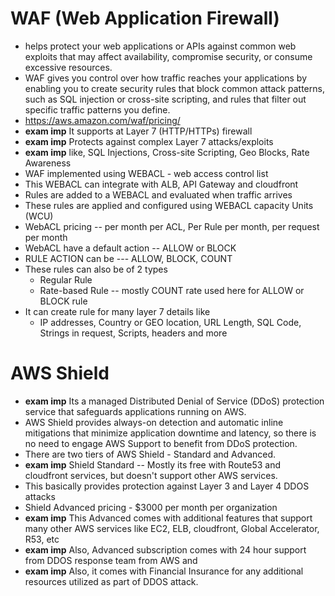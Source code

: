 # WAF (Web Application Firewall)
- helps protect your web applications or APIs against common web exploits that may affect availability, compromise security, or consume excessive resources. 
- WAF gives you control over how traffic reaches your applications by enabling you to create security rules that block common attack patterns, such as SQL injection or cross-site scripting, and rules that filter out specific traffic patterns you define. 
- https://aws.amazon.com/waf/pricing/
- **exam imp** It supports at Layer 7 (HTTP/HTTPs) firewall
- **exam imp** Protects against complex Layer 7 attacks/exploits
- **exam imp** like, SQL Injections, Cross-site Scripting, Geo Blocks, Rate Awareness
- WAF implemented using WEBACL - web access control list
- This WEBACL can integrate with ALB, API Gateway and cloudfront
- Rules are added to a WEBACL and evaluated when traffic arrives
- These rules are applied and configured using WEBACL capacity Units (WCU)
- WebACL pricing -- per month per ACL, Per Rule per month, per request per month
- WebACL have a default action -- ALLOW or BLOCK
- RULE ACTION can be --- ALLOW, BLOCK, COUNT
- These rules can also be of 2 types
  - Regular Rule
  - Rate-based Rule -- mostly COUNT rate used here for ALLOW or BLOCK rule
- It can create rule for many layer 7 details like
  - IP addresses, Country or GEO location, URL Length, SQL Code, Strings in request, Scripts, headers and more



# AWS Shield
- **exam imp** Its a managed Distributed Denial of Service (DDoS) protection service that safeguards applications running on AWS.
- AWS Shield provides always-on detection and automatic inline mitigations that minimize application downtime and latency, so there is no need to engage AWS Support to benefit from DDoS protection.
- There are two tiers of AWS Shield - Standard and Advanced.
- **exam imp** Shield Standard -- Mostly its free with Route53 and cloudfront services, but doesn't support other AWS services.
- This basically provides protection against Layer 3 and Layer 4 DDOS attacks
- Shield Advanced pricing - $3000 per month per organization
- **exam imp** This Advanced comes with additional features that support many other AWS services like EC2, ELB, cloudfront, Global Accelerator, R53, etc
- **exam imp** Also, Advanced subscription comes with 24 hour support from DDOS response team from AWS and 
- **exam imp** Also, it comes with Financial Insurance for any additional resources utilized as part of DDOS attack.
